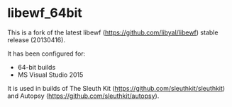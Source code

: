 libewf_64bit
============

This is a fork of the latest libewf (https://github.com/libyal/libewf) stable release (20130416).  

It has been configured for:
- 64-bit builds
- MS Visual Studio 2015

It is used in builds of The Sleuth Kit (https://github.com/sleuthkit/sleuthkit) and Autopsy (https://github.com/sleuthkit/autopsy).
